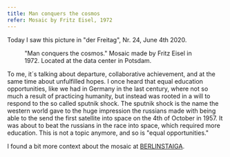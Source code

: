 ```yaml
---
title: Man conquers the cosmos
refer: Mosaic by Fritz Eisel, 1972
---
```

Today I saw this picture in "der Freitag", Nr. 24, June 4th 2020. 

<figure>
<img alt="" src="/img/man-conquers-the-cosmos.jpg">
<figcaption>"Man conquers the cosmos." Mosaic made by Fritz Eisel in 1972. Located at the data center in Potsdam.</figcaption>
</figure>

To me, it´s talking about departure, collaborative achievement, and at the same time about unfulfilled hopes. I once heard that equal education opportunities, like we had in Germany in the last century, where not so much a result of practicing humanity, but instead was rooted in a will to respond to the so called sputnik shock. The sputnik shock is the name the western world gave to the huge impression the russians made with being able to the send the first satellite into space on the 4th of October in 1957. It was about to beat the russians in the race into space, which required more education. This is not a topic anymore, and so is "equal opportunities."

I found a bit more context about the mosaic at [BERLINSTAIGA](https://berlinstaiga.de/themen/kultur-architektur/mosaik-rechenzentrum-potsdam/).